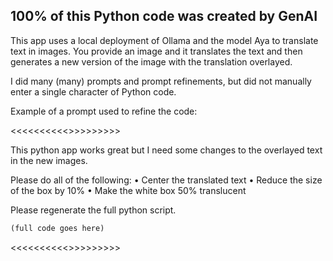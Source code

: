 <H2>100% of this Python code was created by GenAI</H2>

This app uses a local deployment of Ollama and the model Aya to translate text in images. You provide an image and it translates the text and then generates a new version of the image with the translation overlayed.

I did many (many) prompts and prompt refinements, but did not manually enter a single character of Python code.

Example of a prompt used to refine the code:

<<<<<<<<<<>>>>>>>>>

This python app works great but I need some changes to the overlayed text in the new images.

Please do all of the following:
•	Center the translated text
•	Reduce the size of the box by 10%
•	Make the white box 50% translucent

Please regenerate the full python script.

``` python
(full code goes here)
```
<<<<<<<<<<>>>>>>>>>

